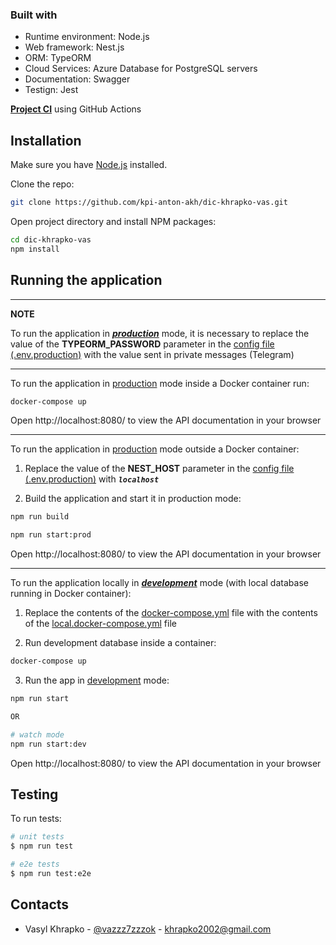 ### Built with

- Runtime environment: Node.js
- Web framework: Nest.js
- ORM: TypeORM
- Cloud Services: Azure Database for PostgreSQL servers
- Documentation: Swagger
- Testign: Jest

[**Project CI**](https://github.com/kpi-anton-akh/dic-khrapko-vas/actions) using GitHub Actions

## Installation

Make sure you have [Node.js](http://nodejs.org/) installed.

Clone the repo:

```bash
git clone https://github.com/kpi-anton-akh/dic-khrapko-vas.git
```

Open project directory and install NPM packages:

```bash
cd dic-khrapko-vas
npm install
```

## Running the application

---

**NOTE**

To run the application in **_<u>production</u>_** mode, it is necessary to replace the value of the **TYPEORM_PASSWORD** parameter in the [config file (.env.production)](.env.production) with the value sent in private messages (Telegram)

---

To run the application in <u>production</u> mode inside a Docker container run:

```bash
docker-compose up
```

Open http://localhost:8080/ to view the API documentation in your browser

---

To run the application in <u>production</u> mode outside a Docker container:

1. Replace the value of the **NEST_HOST** parameter in the [config file (.env.production)](.env.production) with **_`localhost`_**

2. Build the application and start it in production mode:

```bash
npm run build

npm run start:prod
```

Open http://localhost:8080/ to view the API documentation in your browser

---

To run the application locally in **_<u>development</u>_** mode (with local database running in Docker container):

1. Replace the contents of the [docker-compose.yml](docker-compose.yml) file with the contents of the [local.docker-compose.yml](local.docker-compose.yml) file

2. Run development database inside a container:

```bash
docker-compose up
```

3. Run the app in <u>development</u> mode:

```bash
npm run start

OR

# watch mode
npm run start:dev
```

Open http://localhost:8080/ to view the API documentation in your browser

## Testing

To run tests:

```bash
# unit tests
$ npm run test

# e2e tests
$ npm run test:e2e
```

## Contacts

- Vasyl Khrapko - [@vazzz7zzzok](https://t.me/vazzz7zzzok) - khrapko2002@gmail.com
